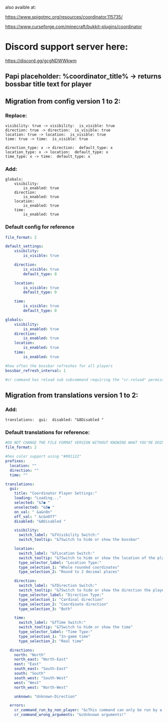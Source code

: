 also avaible at:

  https://www.spigotmc.org/resources/coordinator.115735/
  
  https://www.curseforge.com/minecraft/bukkit-plugins/coordinator

# Discord support server here:
  https://discord.gg/gcgNDWWkwm


## Papi placeholder: %coordinator_title% -> returns bossbar title text for player


## Migration from config version 1 to 2:

### Replace:
```
visibility: true -> visibility:  is_visible: true
direction: true -> direction:  is_visible: true
location: true -> location:  is_visible: true
time: true -> time:  is_visible: true

direction_type: x -> direction:  default_type: x
location_type: x -> location:  default_type: x
time_type: x -> time:  default_type: x
```

### Add:
```
globals:
    visibility:
        is_enabled: true
    direction:
        is_enabled: true
    location:
        is_enabled: true
    time:
        is_enabled: true
```


### Default config for reference
```yaml
file_format: 2

default_settings:
    visibility:
        is_visible: true

    direction:
        is_visible: true
        default_type: 0

    location:
        is_visible: true
        default_type: 0

    time:
        is_visible: true
        default_type: 0

globals:
    visibility:
        is_enabled: true
    direction:
        is_enabled: true
    location:
        is_enabled: true
    time:
        is_enabled: true

#how often the bossbar refreshes for all players
bossbar_refresh_interval: 1

#cr command has reload sub subcommand requiring the "cr.reload" permission

```

## Migration from translations version 1 to 2:

### Add:
```
translations:  gui:  disabled: "&8Disabled "
```

### Default translations for reference:
```yaml
#DO NOT CHANGE THE FILE FORMAT VERSION WITHOUT KNOWING WHAT YOU'RE DOING!
file_format: 2

#hex color support using "#001122"
prefixes:
  location: ""
  direction: ""
  time: ""

translations:
  gui:
    title: "Coordinator Player Settings:"
    loading: "Loading..."
    selected: "&7● "
    unselected: "&8● "
    on_val: " &a&nOn"
    off_val: " &c&nOff"
    disabled: "&8Disabled "

    visibility:
      switch_label: "&fVisibility Switch:"
      switch_tooltip: "&7Switch to hide or show the bossbar"

    location:
      switch_label: "&fLocation Switch:"
      switch_tooltip: "&7Switch to hide or show the location of the player"
      type_selector_label: "Location Type:"
      type_selection_1: "Whole rounded coordinates"
      type_selection_2: "Round to 2 decimal places"

    direction:
      switch_label: "&fDirection Switch:"
      switch_tooltip: "&7Switch to hide or show the direction the player is facing"
      type_selector_label: "Direction Type:"
      type_selection_1: "Cardinal direction"
      type_selection_2: "Coordinate direction"
      type_selection_3: "Both"

    time:
      switch_label: "&fTime Switch:"
      switch_tooltip: "&7Switch to hide or show the time"
      type_selector_label: "Time Type:"
      type_selection_1: "In-game time"
      type_selection_2: "Real time"

  directions:
    north: "North"
    north_east: "North-East"
    east: "East"
    south_east: "South-East"
    south: "South"
    south_west: "South-West"
    west: "West"
    north_west: "North-West"

    unknown: "Unknown-Direction"

  errors:
    cr_command_run_by_non_player: "&cThis command can only be run by a player"
    cr_command_wrong_arguments: "&cUnknown arguments!"
```
